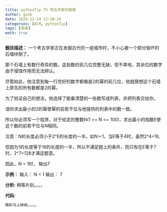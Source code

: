 ```yaml
---
title: pythonTip 79 考古学家的困境
author: gznb
date: 2020-12-14 13:30:24
categories: [ACM, pythonTip]
tags: [简单]
math: true
---
```


**题目描述：**
一个考古学家正在发掘古代的一座城市时，不小心被一个部分毁坏的石墙绊倒了。

那个石墙上有数行奇异的数。这些数的前几位完整无缺，但不幸地，其余位的数字由于侵蚀作用而无法辨认。

尽管如此，他注意到每一行完好的数字都像是2的幂的前几位，他就猜想这个石墙上原先的所有数都是2的幂。

为了验证自己的想法，他选择了能看清楚的一些数写成列表，并把列表交给你，

请你求出最小的2的幂使幂的前若干位与他提供的列表中的数一致。

所以你必须写一个程序，对于给定的整数N(1 <= N <= 100)，求出最小的指数E使这个数的前若干位与N相同。

注意：N的长度必须小于2^E的长度的一半。如N＝1，当E等于4时，虽然2^4=16,

但因为1的长度等于16的长度的一半，所以不满足题上的条件，而只有在E等于7时，2^7=128才满足题意。

因此，N = 1时， 输出7

**示例：**
输入：
N = 1
输出：
7


**分析:**
稍等片刻。。。。

**代码:**
```python
精彩马上继续。。。。。
```
